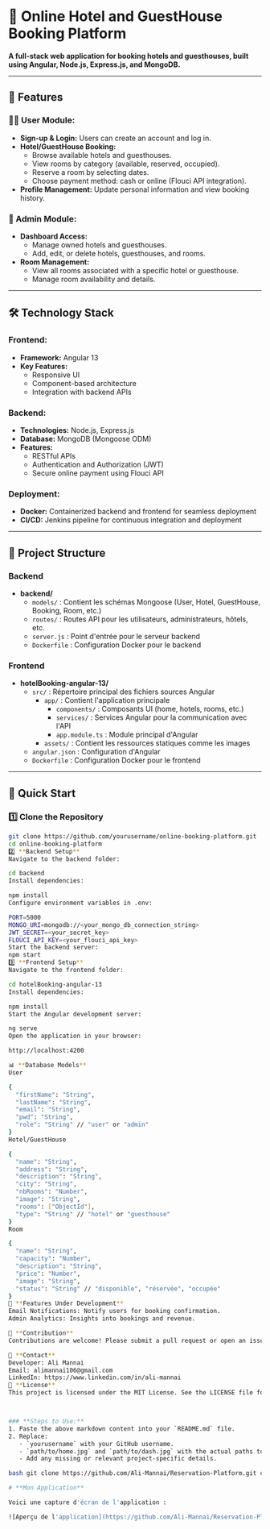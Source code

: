 # 🏨 Online Hotel and GuestHouse Booking Platform

**A full-stack web application for booking hotels and guesthouses, built using Angular, Node.js, Express.js, and MongoDB.**

---

## 🚀 Features

### 🧑‍💻 User Module:
- **Sign-up & Login:** Users can create an account and log in.
- **Hotel/GuestHouse Booking:** 
  - Browse available hotels and guesthouses.
  - View rooms by category (available, reserved, occupied).
  - Reserve a room by selecting dates.
  - Choose payment method: cash or online (Flouci API integration).
- **Profile Management:** Update personal information and view booking history.

### 🔑 Admin Module:
- **Dashboard Access:** 
  - Manage owned hotels and guesthouses.
  - Add, edit, or delete hotels, guesthouses, and rooms.
- **Room Management:**
  - View all rooms associated with a specific hotel or guesthouse.
  - Manage room availability and details.

---

## 🛠️ Technology Stack

### **Frontend:**
- **Framework:** Angular 13
- **Key Features:**
  - Responsive UI
  - Component-based architecture
  - Integration with backend APIs

### **Backend:**
- **Technologies:** Node.js, Express.js
- **Database:** MongoDB (Mongoose ODM)
- **Features:**
  - RESTful APIs
  - Authentication and Authorization (JWT)
  - Secure online payment using Flouci API

### **Deployment:**
- **Docker:** Containerized backend and frontend for seamless deployment
- **CI/CD:** Jenkins pipeline for continuous integration and deployment

---

## 📂 Project Structure

### **Backend**

- **backend/**  
  - `models/` : Contient les schémas Mongoose (User, Hotel, GuestHouse, Booking, Room, etc.)  
  - `routes/` : Routes API pour les utilisateurs, administrateurs, hôtels, etc.  
  - `server.js` : Point d'entrée pour le serveur backend  
  - `Dockerfile` : Configuration Docker pour le backend  

### **Frontend**

- **hotelBooking-angular-13/**  
  - `src/` : Répertoire principal des fichiers sources Angular  
    - `app/` : Contient l'application principale  
      - `components/` : Composants UI (home, hotels, rooms, etc.)  
      - `services/` : Services Angular pour la communication avec l'API  
      - `app.module.ts` : Module principal d'Angular  
    - `assets/` : Contient les ressources statiques comme les images  
  - `angular.json` : Configuration d'Angular  
  - `Dockerfile` : Configuration Docker pour le frontend  

---

## 🚀 Quick Start

### 1️⃣ Clone the Repository
```bash
git clone https://github.com/yourusername/online-booking-platform.git
cd online-booking-platform 
2️⃣ **Backend Setup**
Navigate to the backend folder:

cd backend
Install dependencies:

npm install
Configure environment variables in .env:

PORT=5000
MONGO_URI=mongodb://<your_mongo_db_connection_string>
JWT_SECRET=<your_secret_key>
FLOUCI_API_KEY=<your_flouci_api_key>
Start the backend server:
npm start
3️⃣ **Frontend Setup**
Navigate to the frontend folder:

cd hotelBooking-angular-13
Install dependencies:

npm install
Start the Angular development server:

ng serve
Open the application in your browser:

http://localhost:4200

📊 **Database Models**
User

{
  "firstName": "String",
  "lastName": "String",
  "email": "String",
  "pwd": "String",
  "role": "String" // "user" or "admin"
}
Hotel/GuestHouse

{
  "name": "String",
  "address": "String",
  "description": "String",
  "city": "String",
  "nbRooms": "Number",
  "image": "String",
  "rooms": ["ObjectId"],
  "type": "String" // "hotel" or "guesthouse"
}
Room

{
  "name": "String",
  "capacity": "Number",
  "description": "String",
  "price": "Number",
  "image": "String",
  "status": "String" // "disponible", "réservée", "occupée"
}
🌟 **Features Under Development**
Email Notifications: Notify users for booking confirmation.
Admin Analytics: Insights into bookings and revenue.

🤝 **Contribution**
Contributions are welcome! Please submit a pull request or open an issue for suggestions.

📧 **Contact**
Developer: Ali Mannai
Email: alimannai106@gmail.com
LinkedIn: https://www.linkedin.com/in/ali-mannai
📝 **License**
This project is licensed under the MIT License. See the LICENSE file for details.



### **Steps to Use:**
1. Paste the above markdown content into your `README.md` file.
2. Replace:
   - `yourusername` with your GitHub username.
   - `path/to/home.jpg` and `path/to/dash.jpg` with the actual paths to your project screenshots (if any).
   - Add any missing or relevant project-specific details.

bash git clone https://github.com/Ali-Mannai/Reservation-Platform.git cd online-booking-platform

# **Mon Application**

Voici une capture d'écran de l'application :

![Aperçu de l'application](https://github.com/Ali-Mannai/Reservation-Platform/blob/main/home%20page.png)

